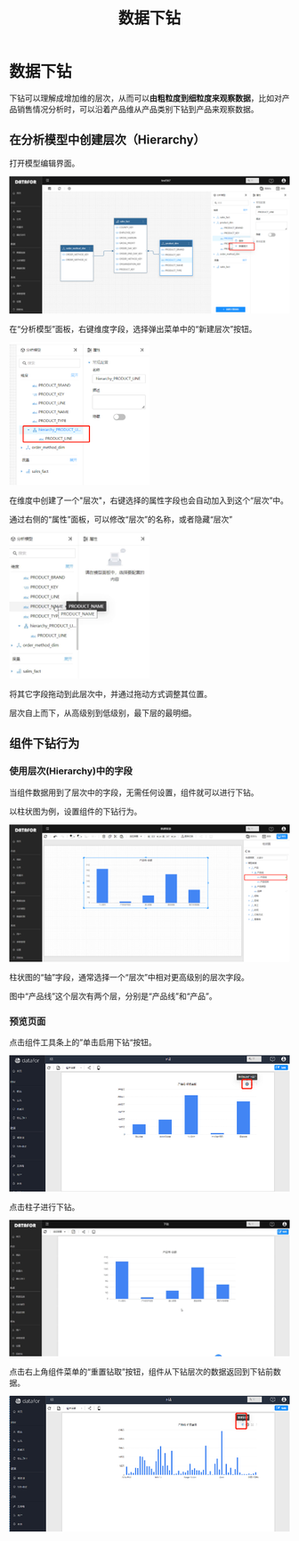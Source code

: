 ﻿---
id: kzt-jmgnjs
title: 数据下钻
sidebar_position: 2
---
# 数据下钻

下钻可以理解成增加维的层次，从而可以**由粗粒度到细粒度来观察数据**，比如对产品销售情况分析时，可以沿着产品维从产品类别下钻到产品来观察数据。

## 在分析模型中创建层次（Hierarchy）

打开模型编辑界面。

<div align="left"><img src="../../static/img/datafor/analysis/image-20220216210845133.png" alt="image-20220216210845133"/></div>

在“分析模型”面板，右键维度字段，选择弹出菜单中的“新建层次”按钮。

<div align="left"><img src="../../static/img/datafor/analysis/image-20220216211034542.png" alt="image-20220216211034542"width="50%" /></div>

在维度中创建了一个"层次"，右键选择的属性字段也会自动加入到这个“层次”中。

通过右侧的“属性”面板，可以修改“层次”的名称，或者隐藏“层次”

<div align="left"><img src="../../static/img/datafor/analysis/5eg58-tv0fi.gif" alt="5eg58-tv0fi"width="50%" /></div>


将其它字段拖动到此层次中，并通过拖动方式调整其位置。

层次自上而下，从高级别到低级别，最下层的最明细。

## 组件下钻行为

### 使用层次(Hierarchy)中的字段

当组件数据用到了层次中的字段，无需任何设置，组件就可以进行下钻。

以柱状图为例，设置组件的下钻行为。

![image-20220216212422093](../../static/img/datafor/analysis/image-20220216212422093-1680501090453-1.png)


柱状图的“轴”字段，通常选择一个“层次”中相对更高级别的层次字段。

图中“产品线”这个层次有两个层，分别是“产品线”和“产品”。

### 预览页面

点击组件工具条上的”单击启用下钻“按钮。

![1680500977836](../../static/img/datafor/analysis/1680500977836.png)


点击柱子进行下钻。

![2x9xr-j8cv9](../../static/img/datafor/analysis/2x9xr-j8cv9-1680501090454-2.gif)

点击右上角组件菜单的“重置钻取”按钮，组件从下钻层次的数据返回到下钻前数据。

![1680501060617(1)](../../static/img/datafor/analysis/1680501060617(1).png)

